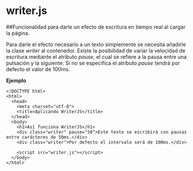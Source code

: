 # writer.js
##Funcionalidad para darle un efecto de escritura en tiempo real al cargar la página.

Para darle el efecto necesario a un texto simplemente se necesita añadirle la clase *writer* al contenedor. Existe la posibilidad de variar la velocidad de escritura mediante el atributo *pause*, el cual se refiere a la pausa entre una pulsación y la siguiente. Si no se especifica el atributo *pause* tendrá por defecto el valor de 100ms.

**Ejemplo**
```
<!DOCTYPE html>
<html>
  <head>
    <meta charset="utf-8">
    <title>Aplicando WriterJS</title>
  </head>
  <body>
    <h1>Así funciona WriterJS</h1>
    <div class="writer" pause="50">Este texto se escribirá con pausas entre carácteres de 50ms.</div>
    <div class="writer">Por defecto el intervalo será de 100ms.</div>

    <script src="writer.js"></script>
  </body>
</html>
```
